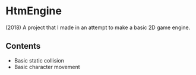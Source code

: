 # HtmEngine
(2018) A project that I made in an attempt to make a basic 2D game engine.

## Contents
- Basic static collision
- Basic character movement
